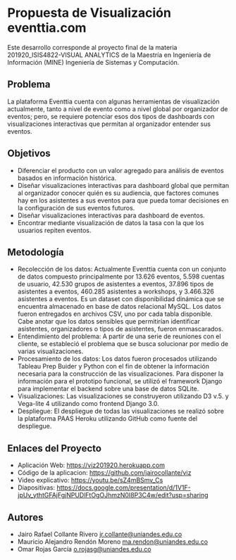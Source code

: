 # Propuesta de Visualización eventtia.com 
Este desarrollo corresponde al proyecto final de la materia 201920_ISIS4822-VISUAL ANALYTICS de la Maestría en Ingeniería de Información (MINE) Ingeniería de Sistemas y Computación.

## Problema

La plataforma Eventtia cuenta con algunas herramientas de visualización actualmente, tanto a nivel de evento como a nivel global por organizador de eventos; pero, se requiere potenciar esos dos tipos de dashboards con visualizaciones interactivas que permitan al organizador entender sus eventos. 

## Objetivos 

- Diferenciar el producto con un valor agregado para análisis de eventos basados en información histórica. 
- Diseñar visualizaciones interactivas para dashboard global que permitan al organizador conocer quién es su audiencia, que factores comunes hay en los asistentes a sus eventos para que pueda tomar decisiones en la configuración de sus eventos futuros. 
- Diseñar visualizaciones interactivas para dashboard de eventos. 
- Encontrar mediante visualización de datos la tasa con la que los usuarios repiten eventos. 

## Metodología 

- Recolección de los datos: Actualmente Eventtia cuenta con un conjunto de datos compuesto principalmente por 13.626 eventos, 5.598 cuentas de usuario, 42.530 grupos de asistentes a eventos, 37.896 tipos de asistentes a eventos, 460.285 asistentes a workshops, y 3.466.326 asistentes a eventos. Es un dataset con disponibilidad dinámica que se encuentra almacenado en base de datos relacional MySQL. Los datos fueron entregados en archivos CSV, uno por cada tabla disponible. Cabe anotar que los datos sensibles que permitirían identificar asistentes, organizadores o tipos de asistentes, fueron enmascarados. 
- Entendimiento del problema: A partir de una serie de reuniones con el cliente, se estableció el problema que se busca solucionar por medio de varias visualizaciones. 
- Procesamiento de los datos:  Los datos fueron procesados utilizando Tableau Prep Buider y Python con el fin de obtener la información necesaria para la construcción de las visualizaciones. Para disponer la información para el prototipo funcional, se utilizó el framework Django para implementar el backend sobre una base de datos SQLite. 
- Visualizaciones: Las visualizaciones se construyeron utilizando D3 v.5. y Vega-lite 4 utilizando como frontend Django 3.0. 
- Despliegue: El despliegue de todas las visualizaciones se realizó sobre la plataforma PAAS Heroku utilizando GitHub como fuente del despliegue. 

## Enlaces del Proyecto 

- Aplicación Web: https://viz201920.herokuapp.com
- Código de la aplicacion: https://github.com/jairocollante/viz 
- Video explicativo: https://youtu.be/sZ4mBSmv_Cs
- Diapositivas: https://docs.google.com/presentation/d/1V1F-jpUv_ythtGFAjFgjNPUDlFtOgOJhmzN0I8P3C4w/edit?usp=sharing 

## Autores
- Jairo Rafael Collante Rivero <jr.collante@uniandes.edu.co>
- Mauricio Alejandro Rendón Moreno <ma.rendon@uniandes.edu.co>
- Omar Rojas García <o.rojasg@uniandes.edu.co>
